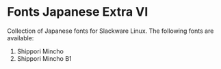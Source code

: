 # Fonts Japanese Extra VI

Collection of Japanese fonts for Slackware Linux.
The following fonts are available:

1. Shippori Mincho
2. Shippori Mincho B1

